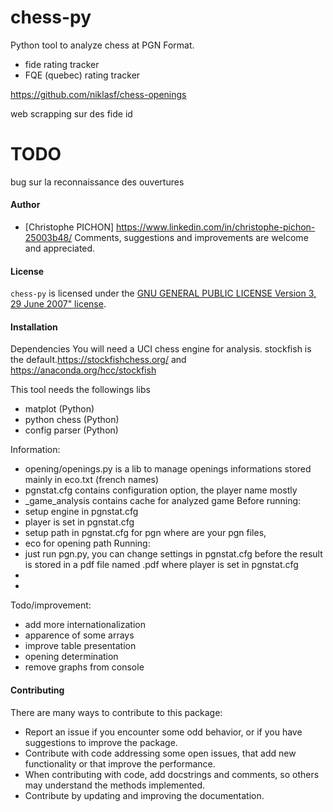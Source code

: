 # chess-py

Python tool to analyze chess at PGN Format.
+ fide rating tracker
+ FQE (quebec) rating tracker

https://github.com/niklasf/chess-openings

web scrapping sur des fide id

# TODO 
bug sur la reconnaissance des ouvertures

#### Author
- [Christophe PICHON] https://www.linkedin.com/in/christophe-pichon-25003b48/
Comments, suggestions and improvements are welcome and appreciated.


#### License

`chess-py` is licensed under the [GNU GENERAL PUBLIC LICENSE
                       Version 3, 29 June 2007" license](./LICENSE.md).

#### Installation

Dependencies
You will need a UCI chess engine for analysis. stockfish is the default.https://stockfishchess.org/ 
and https://anaconda.org/hcc/stockfish

This tool needs the followings libs
- matplot (Python)
- python chess (Python)
- config parser  (Python)

 
 Information:
 - opening/openings.py is a lib to manage openings informations stored mainly in eco.txt (french names)
 - pgnstat.cfg contains configuration option, the player name mostly
 - <player>_game_analysis contains cache for analyzed game
 Before running:
 - setup engine in  pgnstat.cfg
 - player is set in pgnstat.cfg
 - setup path in pgnstat.cfg  for pgn where are your pgn files,
 - eco for opening path
 Running:
 - just run pgn.py, you can change settings in pgnstat.cfg before 
 the result is stored in a pdf file named <player>.pdf where player is set in pgnstat.cfg
 - 
 - 
 Todo/improvement:
 - add more internationalization
 - apparence of some arrays
 - improve table presentation
 - opening determination
 - remove graphs from console


#### Contributing

There are many ways to contribute to this package:

- Report an issue if you encounter some odd behavior, or if you have suggestions to improve the package.
- Contribute with code addressing some open issues, that add new functionality or that improve the performance.
- When contributing with code, add docstrings and comments, so others may understand the methods implemented.
- Contribute by updating and improving the documentation.
